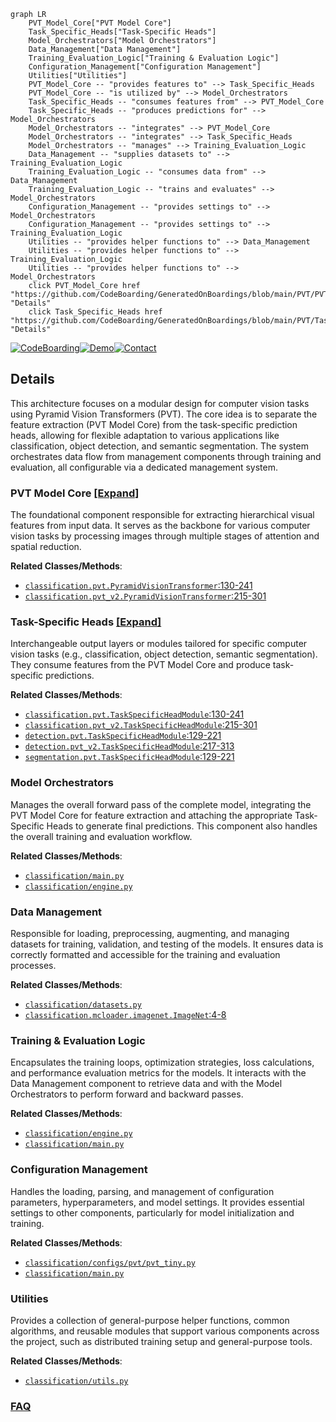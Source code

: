 ```mermaid
graph LR
    PVT_Model_Core["PVT Model Core"]
    Task_Specific_Heads["Task-Specific Heads"]
    Model_Orchestrators["Model Orchestrators"]
    Data_Management["Data Management"]
    Training_Evaluation_Logic["Training & Evaluation Logic"]
    Configuration_Management["Configuration Management"]
    Utilities["Utilities"]
    PVT_Model_Core -- "provides features to" --> Task_Specific_Heads
    PVT_Model_Core -- "is utilized by" --> Model_Orchestrators
    Task_Specific_Heads -- "consumes features from" --> PVT_Model_Core
    Task_Specific_Heads -- "produces predictions for" --> Model_Orchestrators
    Model_Orchestrators -- "integrates" --> PVT_Model_Core
    Model_Orchestrators -- "integrates" --> Task_Specific_Heads
    Model_Orchestrators -- "manages" --> Training_Evaluation_Logic
    Data_Management -- "supplies datasets to" --> Training_Evaluation_Logic
    Training_Evaluation_Logic -- "consumes data from" --> Data_Management
    Training_Evaluation_Logic -- "trains and evaluates" --> Model_Orchestrators
    Configuration_Management -- "provides settings to" --> Model_Orchestrators
    Configuration_Management -- "provides settings to" --> Training_Evaluation_Logic
    Utilities -- "provides helper functions to" --> Data_Management
    Utilities -- "provides helper functions to" --> Training_Evaluation_Logic
    Utilities -- "provides helper functions to" --> Model_Orchestrators
    click PVT_Model_Core href "https://github.com/CodeBoarding/GeneratedOnBoardings/blob/main/PVT/PVT_Model_Core.md" "Details"
    click Task_Specific_Heads href "https://github.com/CodeBoarding/GeneratedOnBoardings/blob/main/PVT/Task_Specific_Heads.md" "Details"
```

[![CodeBoarding](https://img.shields.io/badge/Generated%20by-CodeBoarding-9cf?style=flat-square)](https://github.com/CodeBoarding/GeneratedOnBoardings)[![Demo](https://img.shields.io/badge/Try%20our-Demo-blue?style=flat-square)](https://www.codeboarding.org/demo)[![Contact](https://img.shields.io/badge/Contact%20us%20-%20contact@codeboarding.org-lightgrey?style=flat-square)](mailto:contact@codeboarding.org)

## Details

This architecture focuses on a modular design for computer vision tasks using Pyramid Vision Transformers (PVT). The core idea is to separate the feature extraction (PVT Model Core) from the task-specific prediction heads, allowing for flexible adaptation to various applications like classification, object detection, and semantic segmentation. The system orchestrates data flow from management components through training and evaluation, all configurable via a dedicated management system.

### PVT Model Core [[Expand]](./PVT_Model_Core.md)
The foundational component responsible for extracting hierarchical visual features from input data. It serves as the backbone for various computer vision tasks by processing images through multiple stages of attention and spatial reduction.


**Related Classes/Methods**:

- <a href="https://github.com/whai362/PVT/blob/v2/classification/pvt.py#L130-L241" target="_blank" rel="noopener noreferrer">`classification.pvt.PyramidVisionTransformer`:130-241</a>
- <a href="https://github.com/whai362/PVT/blob/v2/classification/pvt_v2.py#L215-L301" target="_blank" rel="noopener noreferrer">`classification.pvt_v2.PyramidVisionTransformer`:215-301</a>


### Task-Specific Heads [[Expand]](./Task_Specific_Heads.md)
Interchangeable output layers or modules tailored for specific computer vision tasks (e.g., classification, object detection, semantic segmentation). They consume features from the PVT Model Core and produce task-specific predictions.


**Related Classes/Methods**:

- <a href="https://github.com/whai362/PVT/blob/v2/classification/pvt.py#L130-L241" target="_blank" rel="noopener noreferrer">`classification.pvt.TaskSpecificHeadModule`:130-241</a>
- <a href="https://github.com/whai362/PVT/blob/v2/classification/pvt_v2.py#L215-L301" target="_blank" rel="noopener noreferrer">`classification.pvt_v2.TaskSpecificHeadModule`:215-301</a>
- <a href="https://github.com/whai362/PVT/blob/v2/detection/pvt.py#L129-L221" target="_blank" rel="noopener noreferrer">`detection.pvt.TaskSpecificHeadModule`:129-221</a>
- <a href="https://github.com/whai362/PVT/blob/v2/detection/pvt_v2.py#L217-L313" target="_blank" rel="noopener noreferrer">`detection.pvt_v2.TaskSpecificHeadModule`:217-313</a>
- <a href="https://github.com/whai362/PVT/blob/v2/segmentation/pvt.py#L129-L221" target="_blank" rel="noopener noreferrer">`segmentation.pvt.TaskSpecificHeadModule`:129-221</a>


### Model Orchestrators
Manages the overall forward pass of the complete model, integrating the PVT Model Core for feature extraction and attaching the appropriate Task-Specific Heads to generate final predictions. This component also handles the overall training and evaluation workflow.


**Related Classes/Methods**:

- <a href="https://github.com/whai362/PVT/blob/v2/classification/main.py" target="_blank" rel="noopener noreferrer">`classification/main.py`</a>
- <a href="https://github.com/whai362/PVT/blob/v2/classification/engine.py" target="_blank" rel="noopener noreferrer">`classification/engine.py`</a>


### Data Management
Responsible for loading, preprocessing, augmenting, and managing datasets for training, validation, and testing of the models. It ensures data is correctly formatted and accessible for the training and evaluation processes.


**Related Classes/Methods**:

- <a href="https://github.com/whai362/PVT/blob/v2/classification/datasets.py" target="_blank" rel="noopener noreferrer">`classification/datasets.py`</a>
- <a href="https://github.com/whai362/PVT/blob/v2/classification/mcloader/imagenet.py#L4-L8" target="_blank" rel="noopener noreferrer">`classification.mcloader.imagenet.ImageNet`:4-8</a>


### Training & Evaluation Logic
Encapsulates the training loops, optimization strategies, loss calculations, and performance evaluation metrics for the models. It interacts with the Data Management component to retrieve data and with the Model Orchestrators to perform forward and backward passes.


**Related Classes/Methods**:

- <a href="https://github.com/whai362/PVT/blob/v2/classification/engine.py" target="_blank" rel="noopener noreferrer">`classification/engine.py`</a>
- <a href="https://github.com/whai362/PVT/blob/v2/classification/main.py" target="_blank" rel="noopener noreferrer">`classification/main.py`</a>


### Configuration Management
Handles the loading, parsing, and management of configuration parameters, hyperparameters, and model settings. It provides essential settings to other components, particularly for model initialization and training.


**Related Classes/Methods**:

- <a href="https://github.com/whai362/PVT/blob/v2/classification/configs/pvt/pvt_tiny.py" target="_blank" rel="noopener noreferrer">`classification/configs/pvt/pvt_tiny.py`</a>
- <a href="https://github.com/whai362/PVT/blob/v2/classification/main.py" target="_blank" rel="noopener noreferrer">`classification/main.py`</a>


### Utilities
Provides a collection of general-purpose helper functions, common algorithms, and reusable modules that support various components across the project, such as distributed training setup and general-purpose tools.


**Related Classes/Methods**:

- <a href="https://github.com/whai362/PVT/blob/v2/classification/utils.py" target="_blank" rel="noopener noreferrer">`classification/utils.py`</a>




### [FAQ](https://github.com/CodeBoarding/GeneratedOnBoardings/tree/main?tab=readme-ov-file#faq)